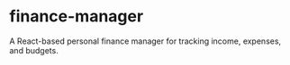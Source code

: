 # finance-manager
A React-based personal finance manager for tracking income, expenses, and budgets.
